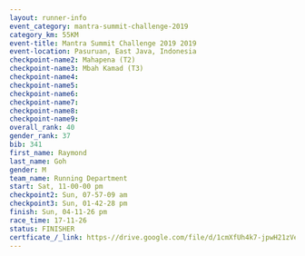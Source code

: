 ```yaml
---
layout: runner-info 
event_category: mantra-summit-challenge-2019 
category_km: 55KM 
event-title: Mantra Summit Challenge 2019 2019 
event-location: Pasuruan, East Java, Indonesia 
checkpoint-name2: Mahapena (T2) 
checkpoint-name3: Mbah Kamad (T3) 
checkpoint-name4: 
checkpoint-name5: 
checkpoint-name6: 
checkpoint-name7: 
checkpoint-name8: 
checkpoint-name9: 
overall_rank: 40
gender_rank: 37
bib: 341
first_name: Raymond
last_name: Goh
gender: M
team_name: Running Department
start: Sat, 11-00-00 pm
checkpoint2: Sun, 07-57-09 am
checkpoint3: Sun, 01-42-28 pm
finish: Sun, 04-11-26 pm
race_time: 17-11-26
status: FINISHER
certficate_/_link: https-//drive.google.com/file/d/1cmXfUh4k7-jpwH21zVeezcs3fVRVD6h6/view?usp=sharing
---
```


